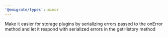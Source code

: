 ```yaml
---
'@emigrate/types': minor
---
```


Make it easier for storage plugins by serializing errors passed to the onError method and let it respond with serialized errors in the getHistory method
